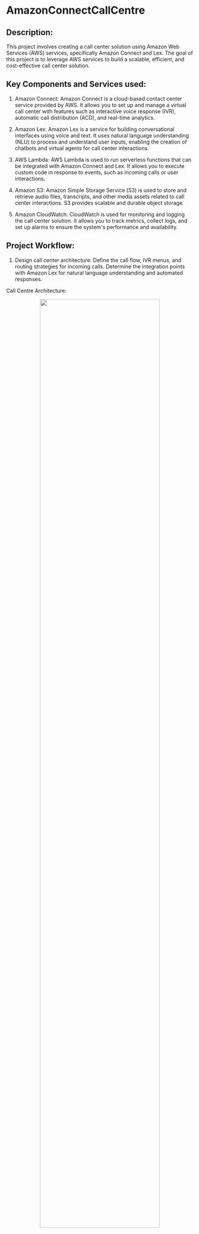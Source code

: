# AmazonConnectCallCentre
<h2>Description:</h2>
This project involves creating a call center solution using Amazon Web Services (AWS) services, specifically Amazon Connect and Lex. The goal of this project is to leverage AWS services to build a scalable, efficient, and cost-effective call center solution.
<h2> Key Components and Services used:</h2>

1. Amazon Connect: Amazon Connect is a cloud-based contact center service provided by AWS. It allows you to set up and manage a virtual call center with features such as interactive voice response (IVR), automatic call distribution (ACD), and real-time analytics.

2. Amazon Lex: Amazon Lex is a service for building conversational interfaces using voice and text. It uses natural language understanding (NLU) to process and understand user inputs, enabling the creation of chatbots and virtual agents for call center interactions.

3. AWS Lambda: AWS Lambda is used to run serverless functions that can be integrated with Amazon Connect and Lex. It allows you to execute custom code in response to events, such as incoming calls or user interactions.

4. Amazon S3: Amazon Simple Storage Service (S3) is used to store and retrieve audio files, transcripts, and other media assets related to call center interactions. S3 provides scalable and durable object storage.

5. Amazon CloudWatch: CloudWatch is used for monitoring and logging the call center solution. It allows you to track metrics, collect logs, and set up alarms to ensure the system's performance and availability.
<h2>Project Workflow:</h2>

1. Design call center architecture: Define the call flow, IVR menus, and routing strategies for incoming calls. Determine the integration points with Amazon Lex for natural language understanding and automated responses.

Call Centre Architecture: <br/>
<p align="center">
<img src="https://imgur.com/NXmevLq.png" height="80%" width="80%">
<br />

<p align="center">
<img src="https://imgur.com/vE1YJEf.png" height="80%" width="80%">
<br />
    
2. Set up Amazon Connect: Configure Amazon Connect to create the call center instance. Define phone numbers, queues, routing profiles, and hours of operation. Customize the IVR prompts and greetings.
<p align="center">
Creating an Amazon Connect Instance: <br/>
<img src="https://imgur.com/QV7bCw6.png" height="80%" width="80%">
<br/>
    
3. Seting up Identity for the Instance<br/>
<p align="center">
<img src="https://imgur.com/wyRDc8C.png" height="80%" width="80%"><br/>
    
4. Creating the Administrator for the instance.This Admin will be used to login on our website later. So do remember the username and password <br/>
<p align="center">
<img src="https://imgur.com/7OVujrX.png" height="80%" width="80%"><br/>
    
5. Seting up the Telephony: <br/>
<p align="center">
<img src="https://imgur.com/gWWE6xO.png" height="80%" width="80%"><br/>
    
6. You can view the S3 Bucket where your Instance Data is Stored. Scroll Down and Press Next.<br/>
<p align="center">
<img src="https://imgur.com/nYBy4sz.png" height="80%" width="80%"><br/>
    
7. Review all your data, Scroll Down and Press Create Instance. <br/>
<p align="center">
<img src="https://imgur.com/YLDGfLZ.png" height="80%" width="80%">
<br/>

8. Click on the Access URL of the Instance And Use the Admin User And Password Which We Set Up Earlier To Sign In<br/>
<p align="center">
<img src="https://imgur.com/Dd6vG2K.png" height="80%" width="80%"> <br/>

9. The Next Step is To Set Hours Of Operation. On the Dashboard Click On the Routing Option And Select Hours Of Operation<br/>
<p align="center">
<img src="https://imgur.com/ukjoJ1V.png" height="80%" width="80%"><br/>

10. Click on Add New Hours. Set a name, Select the Preferred Time Zone And Tht Number Of Working Days.<br/>
<p align="center">
<img src="https://imgur.com/lW4XEp6.png" height="80%" width="80%"><br/>

11. Now we Need to Set Up the Queues. On the Dashboard under the Routing Option, Select Queues.<br/>
<p align="center">
<img src="https://imgur.com/DRDYjE1.png" height="80%" width="80%"><br/>

12. Click on Add Queues. Name the Queue as Technical Queue and Select the Hours Of Operation as NineToFive.<br/>
<p align="center">
<img src="https://imgur.com/9aXeKGg.png" height="80%" width="80%"><br/>

13. Lets Add Another Queue For Sales. Name the Queue as Sales and Select the Hours Of Operation as Basic Hours.<br/>
<p align="center">
<img src="https://imgur.com/ykuFNXi.png" height="80%" width="80%"><br/>

14. Now we Need to Set Up the Routing Profiles.On the Dashboard Under the Users Menu Select Routing Profiles.<br/>
<p align="center">
<img src="https://imgur.com/cH6ToMJ.png" height="80%" width="80%"><br/>

15. Click on add Routing Profile and Add a Sales Routing Profile.Tick the Voice Box for Channel and Select Sales Queue under the Queues bar.
<br/>
<p align="center">
<img src="https://imgur.com/oQ7IDlN.png" height="80%" width="80%"><br/>
<p align="center">
<img src="https://imgur.com/6tDKWhq.png" height="80%" width="80%><br/>

16. Add Another Routing Profile for Technical Support. Tick the Voice Box for Channel and Select Technical Support Queues bar.<br/>
<p align="center">
<img src="https://imgur.com/VGpTv7A.png" height="80%" width="80%"><br/>

17. Lets add some users now. On the dashboard under the Users menu select User Management option.
<p align="center">
<img src="https://imgur.com/YEqcWLE.png" height="80%" width="80%"> <br/>

18. Click on "Add User". Enter all the information for the User and Select the Security Profile as Agent and Routing Profile as Sales.
<p align="center">
<img src="https://imgur.com/xOmlLh1.png" height="80%" width="80%"> <br/>
<p align="center">
<img src="https://imgur.com/xOmlLh1.png" height="80%" width="80%"> <br/>

19. Lets add another user. Enter all the information for the User, Select the Security Profile as Agent and Routing Profile as Technical Support.
<p align="center">
<img src="https://imgur.com/F4a2jS8.png" height="80%" width="80%"> <br/>
<p align="center">
<img src="https://imgur.com/m06ET1r.png" height="80%" width="80%"> <br/>

20. Now, we need to create Contact Flows. On the Dashboard, Under the Routing menu select Contact Flows option.
<p align="center">
<img src="https://imgur.com/cqlbtyf.png" height="80%" width="80%"> <br/>

21. Click on Create Contact Flow. Name the Flow as the Main Flow. On the lefthand side, you can see a list of blocks. You can drag and drop these blocks on the righthand side to create the flow. Let's start by creating a Play prompt. Whenever a customer calls in, this prompt will be played to greet the customer.Drag and Drop thr Play Prompt to the righthand side, enter the Message to be played and Publish the flow. 
<p align="center">
<img src="https://imgur.com/mncV6Jy.png" height="80%" width="80%"> <br/>

22. Lets get the customer input to direct them to the desired service. Enter the message to be displayed while getting the input and add three options.
<p align="center">
<img src="https://imgur.com/LfvXQoA.png" height="80%" width="80%"> <br/>
<p align="center">
<img src="https://imgur.com/e1Apskl.png" height="80%" width="80%"> <br/>

23. Next step is to add the transfer flows to Sales, Technical Support and Order Status queues. The flow will be directed to the queues when the desired option is pressed. Connect the entry points and also connect the error points to disconnect.
<p align="center">
<img src="https://imgur.com/WxvFsEL.png" height="80%" width="80%"> <br/>
<p align="center">
<img src="https://imgur.com/sBAU8GQ.png" height="80%" width="80%"> <br/>

24. Lets proceed by Creating the contact flow for Sales. Under the Routing menu, select Flows option and click on Create Contact Flow. Give the name for the flow as Sales. From the lefthand side of the menu, drag and drop the set working queue block on the righthand side and select the queue as the Sales queue. Transfervthe call to the Agent by adding the Transfer to Queue block and lastly connect the errors to a disconnect block and Publish the flow.
<p align="center">
<img src="https://imgur.com/8bu2GR0.png" height="80%" width="80%"> <br/>
<p align="center">
<img src="https://imgur.com/L7hPz91.png" height="80%" width="80%"> <br/>

25. Similarly, lets add the Contact Flow for Technical Support.
<p align="center">
<img src="https://imgur.com/fPfVBlO.png" height="80%" width="80%"> <br/>
<p align="center">
<img src="https://imgur.com/4lewfY4.png" height="80%" width="80%"> <br/>

26. To Check the Order Status for the customer, we need to get the Order Number as the Customer Input, invoke a Lamda Function that fetches the order status and issue it to the Play Promt which will play the Order Status and then Discoonect the call.
<p align="center">
<img src="https://imgur.com/En64lB1.png" height="80%" width="80%"> <br/>
<p align="center">
<img src="https://imgur.com/NyGMjok.png" height="80%" width="80%"> <br/>
<p align="center">
<img src="https://imgur.com/Zw5ysB4.png" height="80%" width="80%"> <br/>

27. Lets Create the Lamda Function to get the Order Status. From the AWS Console, go the AWS Lamda service. Click on Create Function.
Enter the Name of the Function, Runtime as Python 3.9 and click Create Function.
<p align="center">
<img src="https://imgur.com/HqcQ8Nz.png" height="80%" width="80%"> <br/>

28. Now, select the Function created and Scroll down to the Code Source section. The code for this Lamda Function is given above in the LamdaFunctionCode.txt file. Just copy all the code and paste it in the code block and Deploy the code.
<p align="center">
<img src="https://imgur.com/Y36j174.png" height="80%" width="80%"> <br/>

29. To Add the Function to the Contact Flow, click on our Instance in the Amazon Connect console and scroll down to the AWS Lamda block. Select the Lamda Function and Add it and Copy the ARN.
<p align="center">
<img src="https://imgur.com/pGX3oUV.png" height="80%" width="80%"> <br/>

30. Scroll back to the Order Status Flow. Click on the Invoke Lamda Function and add the Lamda Function we just created. Click on Add Paramters and provide OrderNo as the destination key. Select the value to be entered Dynamically. Namespace as system and value as Stored Customer Input and click on Save.
<p align="center">
<img src="https://imgur.com/hq66ZEU.png" height="80%" width="80%"> <br/>
<p align="center">
<img src="https://imgur.com/JxILwvB.png" height="80%" width="80%"> <br/>
<p align="center">
<img src="https://imgur.com/Q0HXE8s.png" height="80%" width="80%"> <br/>

31. Next Step would be to add all the Contact Flows we created to the Main Flow. Scroll back to the Main Flow page and Click on the Transfer to Flow promt and select the respective flows for Sales, Technical Support and Order Status.
<p align="center">
<img src="https://imgur.com/AMiQC95.png" height="80%" width="80%"> <br/>
<p align="center">
<img src="https://imgur.com/F10pEKE.png" height="80%" width="80%"> <br/>

32. The Last step is to claim a Phone Number for our instance. On the Dashboard, under the Channels menu select Phone Numbers. Click on Claim  Number. Select the type as Direct Inward Dialing (DID), Enter the country code and Select the Number. 
<p align="center">
<img src="https://imgur.com/Mh0l6BA.png" height="80%" width="80%"> <br/>
<p align="center">
<img src="https://imgur.com/CiPmMhd.png" height="80%" width="80%"> <br/>


<h2>Benefits of Building a Call Center in AWS using Amazon Connect and Lex:</h2>

1. Scalability: AWS services allow the call center solution to scale up or down based on call volume and agent availability, ensuring optimal performance and customer satisfaction.

2. Cost-effectiveness: With pay-as-you-go pricing and the ability to provision resources as needed, AWS provides a cost-effective solution for building and operating a call center.

3. Automation and efficiency: By leveraging Amazon Lex for automated responses and natural language understanding, the call center can handle a large volume of customer inquiries efficiently, reducing the need for human intervention.                             

4. Integration and extensibility: AWS services, such as Lambda, allow for seamless integration with other systems and the ability to extend the functionality of the call center solution as needed.

5. Real-time analytics: With CloudWatch monitoring and logging, the call center can gain real-time insights into call center performance, agent productivity, and customer satisfaction, enabling continuous improvement.
<br/>
<p align="center">
<img src="https://imgur.com/mncV6Jy.png" height="80%" width="80%"> <br/>
